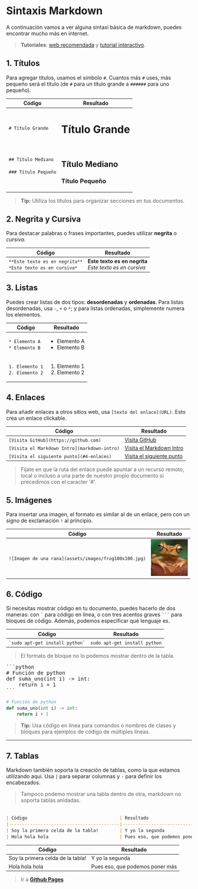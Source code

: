 # Sintaxis Markdown

A continuación vamos a ver alguna sintaxi básica de markdown, puedes encontrar mucho más en internet.

> **Tutoriales**: [web recomendada](https://www.markdownguide.org/basic-syntax/) y [tutorial interactivo](https://www.markdowntutorial.com/).


## 1. Títulos

Para agregar títulos, usamos el símbolo `#`. Cuantos más `#` uses, más pequeño será el título (de `#` para un título grande a `######` para uno pequeño).

| Código                                   | Resultado                               |
|------------------------------------------|-----------------------------------------|
| `# Título Grande` <br><br><br><br><br> `## Título Mediano` <br><br> `### Título Pequeño` | <h1>Título Grande</h1> <br> <h2>Título Mediano</h2>  <h3>Título Pequeño</h3> |

> **Tip:** Utiliza los títulos para organizar secciones en tus documentos. 


## 2. Negrita y Cursiva

Para destacar palabras o frases importantes, puedes utilizar **negrita** o *cursiva*.

| Código                                   | Resultado                               |
|------------------------------------------|-----------------------------------------|
| `**Este texto es en negrita**` <br> `*Este texto es en cursiva*` | **Este texto es en negrita** <br> *Este texto es en cursiva* |


## 3. Listas

Puedes crear listas de dos tipos: **desordenadas** y **ordenadas**. Para listas desordenadas, usa `-`, `+` o `*`; y para listas ordenadas, simplemente numera los elementos.

| Código                                   | Resultado                               |
|------------------------------------------|-----------------------------------------|
| `* Elemento A` <br> `* Elemento B` | <ul><li>Elemento A</li> <li>Elemento B</l1></ul> |
| `1. Elemento 1` <br> `2. Elemento 2` | <ol> <li>Elemento 1</li> <li>Elemento 2</l1></ol> |


## 4. Enlaces

Para añadir enlaces a otros sitios web, usa `[texto del enlace](URL)`. Esto crea un enlace clickable.

| Código                                   | Resultado                               |
|------------------------------------------|-----------------------------------------|
| `[Visita GitHub](https://github.com)`    | [Visita GitHub](https://github.com)     |
| `[Visita el Markdown Intro](markdown-intro)`    | [Visita el Markdown Intro](markdown-intro)     |
| `[Visita el siguiente punto](#4-enlaces)`    | [Visita el siguiente punto](#5-imágenes)     |

> Fíjate en que la ruta del enlace puede apuntar a un recurso remoto, local o incluso a una parte de nuestro propio documento si precedimos con el caracter '#'.



## 5. Imágenes

Para insertar una imagen, el formato es similar al de un enlace, pero con un signo de exclamación `!` al principio.

| Código                                   | Resultado                               |
|------------------------------------------|-----------------------------------------|
| `![Imagen de una rana](assets/images/frog100x100.jpg)` | ![Imagen de una rana](assets/images/frog100x100.jpg) |


## 6. Código

Si necesitas mostrar código en tu documento, puedes hacerlo de dos maneras: con ``` ` ``` para código en línea, o con tres acentos graves ```` ``` ```` para bloques de código. Además, podemos especificar qué lenguaje es.

| Código                                   | Resultado                               |
|------------------------------------------|-----------------------------------------|
| `` `sudo apt-get install python` ``          | `sudo apt-get install python`               |

> El formato de bloque no lo podemos mostrar dentro de la tabla. 

<pre>
```python
# Función de python
def suma_uno(int i) -> int:
    return i + 1
```
</pre>

```python
# Función de python
def suma_uno(int i) -> int:
    return i + 1
```


> **Tip:** Usa código en línea para comandos o nombres de clases y bloques para ejemplos de código de múltiples líneas.

---

## 7. Tablas

Markdown también soporta la creación de tablas, como la que estamos utilizando aquí. Usa `|` para separar columnas y `-` para definir los encabezados.

> Tampoco podemo mostrar una tabla dentro de otra, markdown no soporta tablas anidadas. 

```markdown

| Código                                   | Resultado                               |
|------------------------------------------|-----------------------------------------|
| Soy la primera celda de la tabla!        | Y yo la segunda                         |
| Hola hola hola                           | Pues eso, que podemos poner más         |

```


| Código                                   | Resultado                               |
|------------------------------------------|-----------------------------------------|
| Soy la primera celda de la tabla!        | Y yo la segunda                         |
| Hola hola hola                           | Pues eso, que podemos poner más         |

> Ir a **[Github Pages](github-pages.md)**